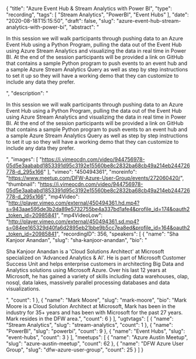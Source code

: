 {
  "title": "Azure Event Hub & Stream Analytics with Power BI",
  "type": "recording",
  "tags": [
    "Stream Analytics",
    "PowerBI",
    "Event Hubs"
  ],
  "date": "2020-08-18T15:15:50",
  "draft": false,
  "slug": "azure-event-hub-stream-analytics-with-power-bi",
  "abstract": "<p>In this session we will walk participants through pushing data to an Azure Event Hub using a Python Program, pulling the data out of the Event Hub using Azure Stream Analytics and visualizing the data in real time in Power BI. At the end of the session participants will be provided a link on GitHub that contains a sample Python program to push events to an event hub and a sample Azure Stream Analytics Query as well as step by step instructions to set it up so they will have a working demo that they can customize to include any data they prefer.</p>",
  "description": "<p>In this session we will walk participants through pushing data to an Azure Event Hub using a Python Program, pulling the data out of the Event Hub using Azure Stream Analytics and visualizing the data in real time in Power BI. At the end of the session participants will be provided a link on GitHub that contains a sample Python program to push events to an event hub and a sample Azure Stream Analytics Query as well as step by step instructions to set it up so they will have a working demo that they can customize to include any data they prefer.</p>",
  "images": [
    "https://i.vimeocdn.com/video/944756978-05d5e3aababd1853391d95c3192e15560be8c2832ba68cb49a214eb244726778-d_295x166"
  ],
  "vimeo": "450494361",
  "moreinfo": "https://www.meetup.com/DFW-Azure-User-Group/events/272060420/",
  "thumbnail": "https://i.vimeocdn.com/video/944756978-05d5e3aababd1853391d95c3192e15560be8c2832ba68cb49a214eb244726778-d_295x166",
  "mp4Video": "http://player.vimeo.com/external/450494361.hd.mp4?s=943aae595de3b2da89e5732755be4a337bd1afe4&profile_id=174&oauth2_token_id=20985841",
  "mp4VideoLow": "http://player.vimeo.com/external/450494361.sd.mp4?s=084ee165329d40fa6d2895eb21bbe9b5cc7ea8ed&profile_id=164&oauth2_token_id=20985841",
  "recordingID": 356,
  "speakers": [
    {
      "name": "Sha Kanjoor Anandan",
      "slug": "sha-kanjoor-anandan",
      "bio": "<p>Sha Kanjoor Anandan is a 'Cloud Solutions Architect' at Microsoft specialized on 'Advanced Analytics & AI'. He is part of Microsoft Customer Success Unit and helps enterprise customers in architecting Big Data and Analytics solutions using Microsoft Azure. Over his last 12 years at Microsoft, he has gained a variety of skills including data warehouses, olap, nosql, data lakes, massively parallel processing databases and data visualizations.</p>",
      "count": 1
    },
    {
      "name": "Mark Moore",
      "slug": "mark-moore",
      "bio": "Mark Moore is a Cloud Solution Architect at Microsoft, Mark has been in the industry for 35+ years and has been with Microsoft for the past 27 years. Mark resides in the DFW area.",
      "count": 6
    }
  ],
  "ugtvtags": [
    {
      "name": "Stream Analytics",
      "slug": "stream-analytics",
      "count": 1
    },
    {
      "name": "PowerBI",
      "slug": "powerbi",
      "count": 9
    },
    {
      "name": "Event Hubs",
      "slug": "event-hubs",
      "count": 3
    }
  ],
  "meetups": [
    {
      "name": "Azure Austin Meetup",
      "slug": "azure-austin-meetup",
      "count": 62
    },
    {
      "name": "DFW Azure User Group",
      "slug": "dfw-azure-user-group",
      "count": 25
    }
  ]
}